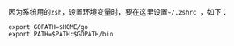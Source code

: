 

因为系统用的`zsh`，设置环境变量时，要在这里设置`~/.zshrc `，如下：

```shell
export GOPATH=$HOME/go
export PATH=$PATH:$GOPATH/bin
```


